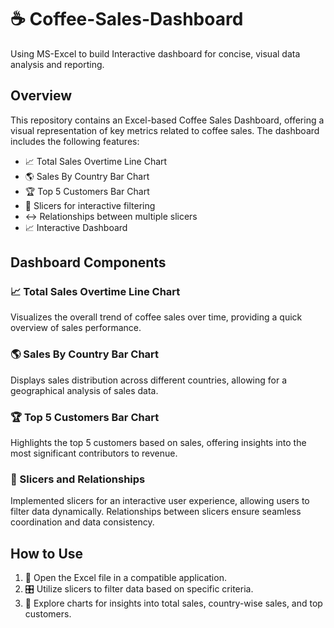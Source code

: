 # ☕️ Coffee-Sales-Dashboard
Using MS-Excel to build Interactive dashboard for concise, visual data analysis and reporting.

## Overview

This repository contains an Excel-based Coffee Sales Dashboard, offering a visual representation of key metrics related to coffee sales. The dashboard includes the following features:

- 📈 Total Sales Overtime Line Chart
- 🌎 Sales By Country Bar Chart
- 🏆 Top 5 Customers Bar Chart
- 🔄 Slicers for interactive filtering
- ↔️  Relationships between multiple slicers
- 📈 Interactive Dashboard

## Dashboard Components

### 📈 Total Sales Overtime Line Chart

Visualizes the overall trend of coffee sales over time, providing a quick overview of sales performance.

### 🌎 Sales By Country Bar Chart

Displays sales distribution across different countries, allowing for a geographical analysis of sales data.

### 🏆 Top 5 Customers Bar Chart

Highlights the top 5 customers based on sales, offering insights into the most significant contributors to revenue.

### 🔄 Slicers and Relationships

Implemented slicers for an interactive user experience, allowing users to filter data dynamically. Relationships between slicers ensure seamless coordination and data consistency.

## How to Use

1. 📂 Open the Excel file in a compatible application.
2. 🎛 Utilize slicers to filter data based on specific criteria.
3. 🚀 Explore charts for insights into total sales, country-wise sales, and top customers.






